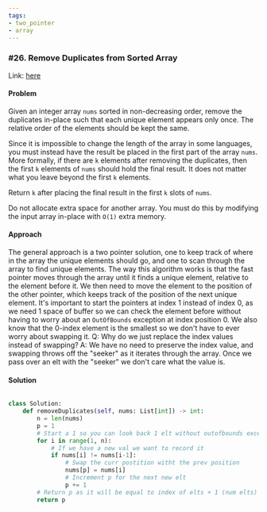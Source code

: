 ```yaml
---
tags:
- two_pointer
- array
---
```


### \#26. Remove Duplicates from Sorted Array

Link: [here](https://leetcode.com/problems/remove-duplicates-from-sorted-array/description/)

#### Problem
Given an integer array `nums` sorted in non-decreasing order, remove the duplicates in-place such that each unique element appears only once. The relative order of the elements should be kept the same.

Since it is impossible to change the length of the array in some languages, you must instead have the result be placed in the first part of the array `nums`. More formally, if there are `k` elements after removing the duplicates, then the first `k` elements of `nums` should hold the final result. It does not matter what you leave beyond the first `k` elements.

Return `k` after placing the final result in the first `k` slots of `nums`.

Do not allocate extra space for another array. You must do this by modifying the input array in-place with `O(1)` extra memory.

#### Approach
The general approach is a two pointer solution, one to keep track of where in the array the unique elements should go, and one to scan through the array to find unique elements.
The way this algorithm works is that the fast pointer moves through the array until it finds a unique element, relative to the element before it. We then need to move the element to the position of the other pointer, which keeps track of the position of the next unique element. It's important to start the pointers at index 1 instead of index 0, as we need 1 space of buffer so we can check the element before without having to worry about an `OutOfBounds` exception at index position 0. We also know that the 0-index element is the smallest so we don't have to ever worry about swapping it.
Q: Why do we just replace the index values instead of swapping?
A: We have no need to preserve the index value, and swapping throws off the "seeker" as it iterates through the array. Once we pass over an elt with the "seeker" we don't care what the value is.

#### Solution
```python 

class Solution:
    def removeDuplicates(self, nums: List[int]) -> int:
        n = len(nums)
        p = 1
        # Start a 1 so you can look back 1 elt without outofbounds excep 
        for i in range(1, n):
            # If we have a new val we want to record it
            if nums[i] != nums[i-1]:
                # Swap the curr postition witht the prev position
                nums[p] = nums[i]
                # Increment p for the next new elt 
                p += 1
        # Return p as it will be equal to index of elts + 1 (num elts)
        return p
```
